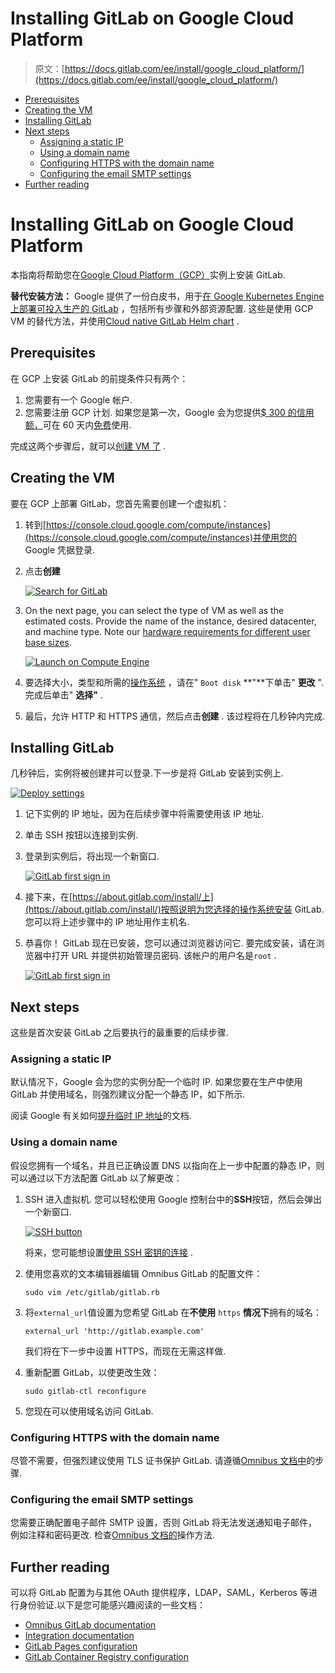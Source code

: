 # Installing GitLab on Google Cloud Platform

> 原文：[https://docs.gitlab.com/ee/install/google_cloud_platform/](https://docs.gitlab.com/ee/install/google_cloud_platform/)

*   [Prerequisites](#prerequisites)
*   [Creating the VM](#creating-the-vm)
*   [Installing GitLab](#installing-gitlab)
*   [Next steps](#next-steps)
    *   [Assigning a static IP](#assigning-a-static-ip)
    *   [Using a domain name](#using-a-domain-name)
    *   [Configuring HTTPS with the domain name](#configuring-https-with-the-domain-name)
    *   [Configuring the email SMTP settings](#configuring-the-email-smtp-settings)
*   [Further reading](#further-reading)

# Installing GitLab on Google Cloud Platform[](#installing-gitlab-on-google-cloud-platform "Permalink")

本指南将帮助您在[Google Cloud Platform（GCP）](https://cloud.google.com/)实例上安装 GitLab.

**替代安装方法：** Google 提供了一份白皮书，用于[在 Google Kubernetes Engine 上部署可投入生产的 GitLab](https://cloud.google.com/solutions/deploying-production-ready-gitlab-on-gke) ，包括所有步骤和外部资源配置. 这些是使用 GCP VM 的替代方法，并使用[Cloud native GitLab Helm chart](https://docs.gitlab.com/charts/) .

## Prerequisites[](#prerequisites "Permalink")

在 GCP 上安装 GitLab 的前提条件只有两个：

1.  您需要有一个 Google 帐户.
2.  您需要注册 GCP 计划. 如果您是第一次，Google 会为您提供[$ 300 的信用额，](https://console.cloud.google.com/freetrial)可在 60 天内[免费](https://console.cloud.google.com/freetrial)使用.

完成这两个步骤后，就可以[创建 VM 了](#creating-the-vm) .

## Creating the VM[](#creating-the-vm "Permalink")

要在 GCP 上部署 GitLab，您首先需要创建一个虚拟机：

1.  转到[https://console.cloud.google.com/compute/instances](https://console.cloud.google.com/compute/instances)并使用您的 Google 凭据登录.
2.  点击**创建**

    [![Search for GitLab](img/9f6f0b27f8e7df6c95a3262de502b39f.png)](img/launch_vm.png)

3.  On the next page, you can select the type of VM as well as the estimated costs. Provide the name of the instance, desired datacenter, and machine type. Note our [hardware requirements for different user base sizes](../requirements.html#hardware-requirements).

    [![Launch on Compute Engine](img/d345ea7938f401127d9471442b27eb27.png)](img/vm_details.png)

4.  要选择大小，类型和所需的[操作系统](../requirements.html#supported-linux-distributions) ，请在" `Boot disk` **"**下单击" **更改** ". 完成后单击" **选择"** .

5.  最后，允许 HTTP 和 HTTPS 通信，然后点击**创建** . 该过程将在几秒钟内完成.

## Installing GitLab[](#installing-gitlab "Permalink")

几秒钟后，实例将被创建并可以登录.下一步是将 GitLab 安装到实例上.

[![Deploy settings](img/ad33446e7ba7897d31835424ce5e1feb.png)](img/vm_created.png)

1.  记下实例的 IP 地址，因为在后续步骤中将需要使用该 IP 地址.
2.  单击 SSH 按钮以连接到实例.
3.  登录到实例后，将出现一个新窗口.

    [![GitLab first sign in](img/e2a52ca7a089fcbd9b17f94875cba0ca.png)](img/ssh_terminal.png)

4.  接下来，在[https://about.gitlab.com/install/上](https://about.gitlab.com/install/)按照说明为您选择的操作系统安装 GitLab. 您可以将上述步骤中的 IP 地址用作主机名.

5.  恭喜你！ GitLab 现在已安装，您可以通过浏览器访问它. 要完成安装，请在浏览器中打开 URL 并提供初始管理员密码. 该帐户的用户名是`root` .

    [![GitLab first sign in](img/279650b9e9c3ec26a7d6f0493bd5af7c.png)](img/first_signin.png)

## Next steps[](#next-steps "Permalink")

这些是首次安装 GitLab 之后要执行的最重要的后续步骤.

### Assigning a static IP[](#assigning-a-static-ip "Permalink")

默认情况下，Google 会为您的实例分配一个临时 IP. 如果您要在生产中使用 GitLab 并使用域名，则强烈建议分配一个静态 IP，如下所示.

阅读 Google 有关如何[提升临时 IP 地址](https://cloud.google.com/compute/docs/ip-addresses/reserve-static-external-ip-address#promote_ephemeral_ip)的文档.

### Using a domain name[](#using-a-domain-name "Permalink")

假设您拥有一个域名，并且已正确设置 DNS 以指向在上一步中配置的静态 IP，则可以通过以下方法配置 GitLab 以了解更改：

1.  SSH 进入虚拟机. 您可以轻松使用 Google 控制台中的**SSH**按钮，然后会弹出一个新窗口.

    [![SSH button](img/ad33446e7ba7897d31835424ce5e1feb.png)](img/vm_created.png)

    将来，您可能想设置[使用 SSH 密钥的连接](https://cloud.google.com/compute/docs/instances/connecting-to-instance) .

2.  使用您喜欢的文本编辑器编辑 Omnibus GitLab 的配置文件：

    ```
    sudo vim /etc/gitlab/gitlab.rb 
    ```

3.  将`external_url`值设置为您希望 GitLab 在**不使用** `https` **情况下**拥有的域名：

    ```
    external_url 'http://gitlab.example.com' 
    ```

    我们将在下一步中设置 HTTPS，而现在无需这样做.

4.  重新配置 GitLab，以使更改生效：

    ```
    sudo gitlab-ctl reconfigure 
    ```

5.  您现在可以使用域名访问 GitLab.

### Configuring HTTPS with the domain name[](#configuring-https-with-the-domain-name "Permalink")

尽管不需要，但强烈建议使用 TLS 证书保护 GitLab. 请遵循[Omnibus 文档中](https://docs.gitlab.com/omnibus/settings/nginx.html)的步骤.

### Configuring the email SMTP settings[](#configuring-the-email-smtp-settings "Permalink")

您需要正确配置电子邮件 SMTP 设置，否则 GitLab 将无法发送通知电子邮件，例如注释和密码更改. 检查[Omnibus 文档的](https://docs.gitlab.com/omnibus/settings/smtp.html)操作方法.

## Further reading[](#further-reading "Permalink")

可以将 GitLab 配置为与其他 OAuth 提供程序，LDAP，SAML，Kerberos 等进行身份验证.以下是您可能感兴趣阅读的一些文档：

*   [Omnibus GitLab documentation](https://docs.gitlab.com/omnibus/)
*   [Integration documentation](../../integration/README.html)
*   [GitLab Pages configuration](../../administration/pages/index.html)
*   [GitLab Container Registry configuration](../../administration/packages/container_registry.html)